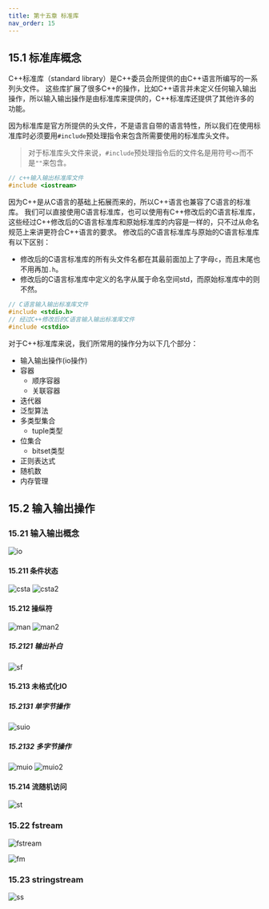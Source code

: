 ```yaml
---
title: 第十五章 标准库
nav_order: 15
---
```


## 15.1 标准库概念

C++标准库（standard library）是C++委员会所提供的由C++语言所编写的一系列头文件。
这些库扩展了很多C++的操作，比如C++语言并未定义任何输入输出操作，所以输入输出操作是由标准库来提供的，C++标准库还提供了其他许多的功能。

因为标准库是官方所提供的头文件，不是语言自带的语言特性，所以我们在使用标准库时必须要用`#include`预处理指令来包含所需要使用的标准库头文件。

> 对于标准库头文件来说，`#include`预处理指令后的文件名是用符号`<>`而不是`""`来包含。

```c++
// c++输入输出标准库文件
#include <iostream>
```

因为C++是从C语言的基础上拓展而来的，所以C++语言也兼容了C语言的标准库。
我们可以直接使用C语言标准库，也可以使用有C++修改后的C语言标准库，这些经过C++修改后的C语言标准库和原始标准库的内容是一样的，只不过从命名规范上来讲更符合C++语言的要求。
修改后的C语言标准库与原始的C语言标准库有以下区别：
* 修改后的C语言标准库的所有头文件名都在其最前面加上了字母`c`，而且末尾也不用再加`.h`。
* 修改后的C语言标准库中定义的名字从属于命名空间std，而原始标准库中的则不然。

```c++
// C语言输入输出标准库文件
#include <stdio.h>
// 经过C++修改后的C语言输入输出标准库文件
#include <cstdio>
```

对于C++标准库来说，我们所常用的操作分为以下几个部分：
* 输入输出操作(io操作)
* 容器
  * 顺序容器
  * 关联容器
* 迭代器
* 泛型算法
* 多类型集合
  * tuple类型
* 位集合
  * bitset类型
* 正则表达式
* 随机数
* 内存管理

## 15.2 输入输出操作

### 15.21 输入输出概念

![io](/assets/images/2021-06-27-15-45-53.png)

#### 15.211 条件状态

![csta](/assets/images/2021-06-27-15-48-18.png)
![csta2](/assets/images/2021-06-27-15-48-46.png)

#### 15.212 操纵符

![man](/assets/images/2021-06-27-15-54-00.png)
![man2](/assets/images/2021-06-27-15-54-23.png)

##### 15.2121 输出补白

![sf](/assets/images/2021-06-27-15-56-23.png)

#### 15.213 未格式化IO

##### 15.2131 单字节操作

![suio](/assets/images/2021-06-27-15-58-31.png)

##### 15.2132 多字节操作

![muio](/assets/images/2021-06-27-15-59-25.png)
![muio2](/assets/images/2021-06-27-15-59-52.png)

#### 15.214 流随机访问

![st](/assets/images/2021-06-27-16-01-13.png)

### 15.22 fstream

![fstream](/assets/images/2021-06-27-15-49-41.png)

![fm](/assets/images/2021-06-27-15-50-11.png)

### 15.23 stringstream

![ss](/assets/images/2021-06-27-15-50-46.png)

